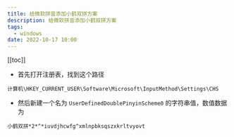 ```yaml
---
title: 给微软拼音添加小鹤双拼方案
description: 给微软拼音添加小鹤双拼方案
tags: 
  - windows
date: 2022-10-17 10:00
---
```


[[toc]]

- 首先打开注册表，找到这个路径

`计算机\HKEY_CURRENT_USER\Software\Microsoft\InputMethod\Settings\CHS`

- 然后新建一个名为 `UserDefinedDoublePinyinScheme0` 的字符串值，数值数据为

`小鹤双拼*2*^*iuvdjhcwfg^xmlnpbksqszxkrltvyovt`